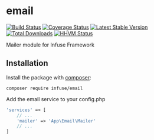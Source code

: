 email
===============

[![Build Status](https://travis-ci.org/infusephp/email.png?branch=master)](https://travis-ci.org/infusephp/email)
[![Coverage Status](https://coveralls.io/repos/infusephp/email/badge.png)](https://coveralls.io/r/infusephp/email)
[![Latest Stable Version](https://poser.pugx.org/infuse/email/v/stable.png)](https://packagist.org/packages/infuse/email)
[![Total Downloads](https://poser.pugx.org/infuse/email/downloads.png)](https://packagist.org/packages/infuse/email)
[![HHVM Status](http://hhvm.h4cc.de/badge/infuse/email.svg)](http://hhvm.h4cc.de/package/infuse/email)

Mailer module for Infuse Framework

## Installation

Install the package with [composer](http://getcomposer.org):

```
composer require infuse/email
```

Add the email service to your config.php

```php
'services' => [
	// ...
	'mailer' => 'App\Email\Mailer'
	// ...
]
```